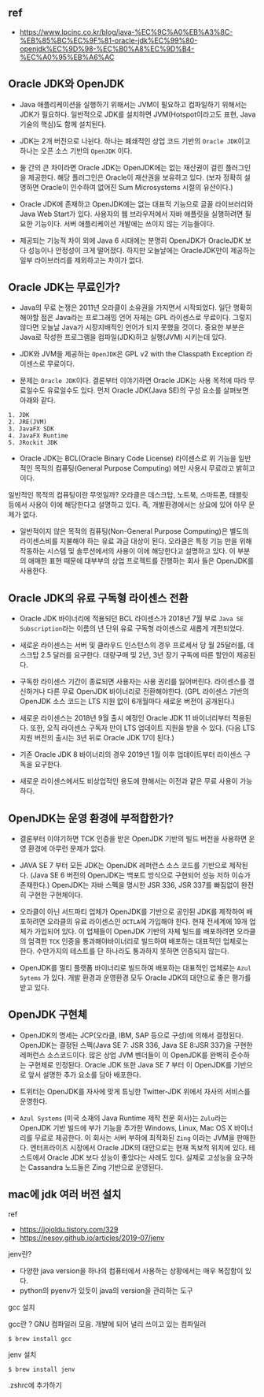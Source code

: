 ## ref 

- https://www.lpcinc.co.kr/blog/java-%EC%9C%A0%EB%A3%8C-%EB%85%BC%EC%9F%81-oracle-jdk%EC%99%80-openjdk%EC%9D%98-%EC%B0%A8%EC%9D%B4-%EC%A0%95%EB%A6%AC


## Oracle JDK와 OpenJDK

- Java 애플리케이션을 실행하기 위해서는 JVM이 필요하고 컴파일하기 위해서는 JDK가 필요하다. 일반적으로 JDK를 설치하면 JVM(Hotspot이라고도 표현, Java 기술의 핵심)도 함께 설치된다.

- JDK는 2개 버전으로 나뉜다. 하나는 폐쇄적인 상업 코드 기반의 `Oracle JDK`이고 하나는 오픈 소스 기반의 `OpenJDK` 이다.

- 둘 간의 큰 차이라면 Oracle JDK는 OpenJDK에는 없는 재산권이 걸린 플러그인을 제공한다. 해당 플러그인은 Oracle이 재산권을 보유하고 있다. (보자 정확히 설명하면 Oracle이 인수하여 없어진 Sum Microsystems 시절의 유산이다.)

- Oracle JDK에 존재하고 OpenJDK에는 없는 대표적 기능으로 글꼴 라이브러리와 Java Web Start가 있다. 사용자의 웹 브라우저에서 자바 애플릿을 실행하려면 필요한 기능이다. 서버 애플리케이션 개발에는 쓰이지 않는 기능들이다.

- 제공되는 기능적 차이 외에 Java 6 시대에는 분명히 OpenJDK가 OracleJDK 보다 성능이나 안정성이 크게 떨어졌다. 하지만 오늘날에는 OracleJDK만이 제공하는 일부 라이브러리를 제외하고는 차이가 없다.

## Oracle JDK는 무료인가?

- Java의 무료 논쟁은 2011년 오라클이 소유권을 가지면서 시작되었다. 일단 명확히 해야할 점은 Java라는 프로그래밍 언어 자체는 GPL 라이센스로 무료이다. 그렇지 않다면 오늘날 Java가 시장지배적인 언어가 되지 못했을 것이다. 중요한 부분은 Java로 작성한 프로그램을 컴파일(JDK)하고 실행(JVM) 시키는데 있다.

- JDK와 JVM을 제공하는 `OpenJDK`은 GPL v2 with the Classpath Exception 라이센스로 무료이다.

- 문제는 `Oracle JDK`이다. 결론부터 이야기하면 Oracle JDK는 사용 목적에 따라 무료일수도 유료일수도 있다. 먼저 Oracle JDK(Java SE)의 구성 요소를 살펴보면 아래와 같다.

```
1. JDK 
2. JRE(JVM)
3. JavaFX SDK
4. JavaFX Runtime
5. JRockit JDK
```

- Oracle JDK는 BCL(Oracle Binary Code License) 라이센스로 위 기능을 일반적인 목적의 컴퓨팅(General Purpose Computing) 에만 사용시 무료라고 밝히고 이다.

일반적인 목적의 컴퓨팅이란 무엇일까? 오라클은 데스크탑, 노트북, 스마트폰, 태블릿 등에서 사용이 이에 해당한다고 설명하고 있다. 즉, 개발환경에서는 상요에 있어 아무 문제가 없다.

- 일반적이지 않은 목적의 컴퓨팅(Non-General Purpose Computing)은 별도의 라이센스비를 지불해야 하는 유료 과금 대상이 된다. 오라클은 특정 기능 만을 위해 작동하는 시스템 및 솔루션에서의 사용이 이에 해당한다고 설명하고 있다.
이 부분의 애매한 표현 때문에 대부부의 상업 프로젝트를 진행하는 회사 들은 OpenJDK를 사용한다.

## Oracle JDK의 유료 구독형 라이센스 전환

- Oracle JDK 바이너리에 적용되던 BCL 라이센스가 2018년 7월 부로 `Java SE Subscription`라는 이름의 년 단위 유료 구독형 라이센스로 새롭게 개편되었다.

- 새로운 라이센스는 서버 및 클라우드 인스턴스의 경우 프로세서 당 월 25달러를, 데스크탑 2.5 달러를 요구한다. 대량구매 및 2년, 3년 장기 구독에 따른 할인이 제공된다.

- 구독한 라이센스 기간이 종료되면 사용자는 사용 권리를 잃어버린다. 라이센스를 갱신하거나 다른 무료 OpenJDK 바이너리로 전환해야한다. (GPL 라이센스 기반의 OpenJDK 소스 코드는 LTS 지원 없이 6개월마다 새로운 버전이 공개된다.)

- 새로운 라이센스는 2018년 9월 출시 예정인 Oracle JDK 11 바이너리부터 적용된다. 또한, 오직 라이센스 구독자 만이 LTS 업데이트 지원을 받을 수 있다. (다음 LTS 지원 버전의 출시는 3년 뒤로 Oracle JDK 17이 된다.)

- 기존 Oracle JDK 8 바이너리의 경우 2019년 1월 이후 업데이트부터 라이센스 구독을 요구한다.

- 새로운 라이센스에서도 비상업적인 용도에 한해서는 이전과 같은 무료 사용이 가능하다.

## OpenJDK는 운영 환경에 부적합한가?

 - 결론부터 이야기하면 TCK 인증을 받은 OpenJDK 기반의 빌드 버전을 사용하면 운영 환경에 아무런 문제가 없다.

- JAVA SE 7 부터 모든 JDK는 OpenJDK 레퍼런스 소스 코드를 기반으로 제작된다. (Java SE 6 버전의 OpenJDK는 백포트 방식으로 구현되어 성능 저하 이슈가 존재한다.) OpenJDK는 자바 스펙을 명시한 JSR 336, JSR 337를 빠짐없이 완전히 구현한 구현체이다.

- 오라클이 아닌 서드파티 업체가 OpenJDK를 기반으로 공인된 JDK를 제작하여 배포하려면 오라클의 유료 라이센스인 `OCTLA`에 가입해야 한다. 현재 전세계에 19개 업체가 가입되어 있다.  이 업체들이 OpenJDK 기반의 자체 빌드를 배포하려면 오라클의 엄격한 `TCK` 인증을 통과해야바이너리로 빌드하여 배포하는 대표적인 업체로는 한다. 수만가지의 테스트를 단 하나라도 통과하지 못하면 인증되지 않는다.

- OpenJDK를 멀티 플랫폼 바이너리로 빌드하여 배포하는 대표적인 업체로는 `Azul Sytems` 가 있다. 개발 환경과 운영환경 모두 Oracle JDK의 대안으로 좋은 평가를 받고 있다.

## OpenJDK 구현체 

- OpenJDK의 명세는 JCP(오라클, IBM, SAP 등으로 구성)에 의해서 결정된다.
 OpenJDK는 결정된 스펙(Java SE 7: JSR 336, Java SE 8:JSR 337)을 구현한 레퍼런스 소스코드이다. 많은 상업 JVM 벤더들이 이 OpenJDK를 완벽히 준수하는 구현체로 인정된다. Oracle JDK 또한 Java SE 7 부터 이 OpenJDK를 기반으로 앞서 설명한 추가 요소를 담아 배포한다.

 - 트위터는 OpenJDK를 자사에 맞게 튜닝한 Twitter-JDK 위에서 자사의 서비스를 운영한다.

 - `Azul Systems` (미국 소재의 Java Runtime 제작 전문 회사)는 `Zulu`라는 OpenJDK 기반 빌드에 부가 기능을 추가한 Windows, Linux, Mac OS X 바이너리를 무료로 제공한다. 이 회사는 서버 부하에 최적화된 `Zing` 이라는 JVM을 판매한다. 엔터프라이즈 시장에서 Oracle JDK의 대안으로는 현재 독보적 위치에 있다. 테스트에서 Oracle JDK 보다 성능이 좋았다는 사례도 있다.  실제로 고성능을 요구하는 Cassandra 노드들은 Zing 기반으로 운영된다.
  

## mac에 jdk 여러 버전 설치

ref

- https://jojoldu.tistory.com/329
- https://nesoy.github.io/articles/2019-07/jenv

jenv란?

- 다양한 java version을 하나의 컴퓨터에서 사용하는 상황에서는 매우 복잡함이 있다.
- python의 pyenv가 있듯이 java의 version을 관리하는 도구

gcc 설치

gcc란 ? GNU 컴파일러 모음. 개발에 되어 널리 쓰이고 있는 컴파일러

```
$ brew install gcc
```

jenv 설치

```
$ brew install jenv
```

.zshrc에 추가하기

```
```
